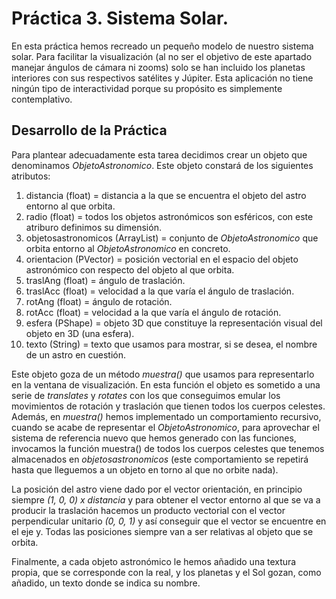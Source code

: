 # Práctica 3. Sistema Solar.

En esta práctica hemos recreado un pequeño modelo de nuestro sistema solar. Para facilitar la visualización (al no ser el objetivo de este apartado 
manejar ángulos de cámara ni zooms) solo se han incluido los planetas interiores con sus respectivos satélites y Júpiter. Esta aplicación no tiene ningún tipo de interactividad
porque su propósito es simplemente contemplativo.


## Desarrollo de la Práctica

Para plantear adecuadamente esta tarea decidimos crear un objeto que denominamos *ObjetoAstronomico*. Este objeto constará de los siguientes atributos:    </br>

1. distancia (float) = distancia a la que se encuentra el objeto del astro entorno al que orbita.
1. radio (float) = todos los objetos astronómicos son esféricos, con este atriburo definimos su dimensión.
1. objetosastronomicos (ArrayList<ObjetoAstronomico>) = conjunto de *ObjetoAstronomico* que orbita entorno al *ObjetoAstronomico* en concreto.
1. orientacion (PVector) = posición vectorial en el espacio del objeto astronómico con respecto del objeto al que orbita.
1. traslAng (float) = ángulo de traslación.
1. traslAcc (float) = velocidad a la que varía el ángulo de traslación.
1. rotAng (float) = ángulo de rotación.
1. rotAcc (float) = velocidad a la que varía el ángulo de rotación.
1. esfera (PShape) = objeto 3D que constituye la representación visual del objeto en 3D (una esfera).
1. texto (String) = texto que usamos para mostrar, si se desea, el nombre de un astro en cuestión.  

Este objeto goza de un método *muestra()* que usamos para representarlo en la ventana de visualización. En esta función el objeto es sometido a una serie de *translates* y
*rotates* con los que conseguimos emular los movimientos de rotación y traslación que tienen todos los cuerpos celestes. Además, en *muestra()* hemos implementado un 
comportamiento recursivo, cuando se acabe de representar el *ObjetoAstronomico*, para aprovechar el sistema de referencia nuevo que hemos generado con las funciones, invocamos 
la función muestra() de todos los cuerpos celestes que tenemos almacenados en *objetosastronomicos* (este comportamiento se repetirá hasta que lleguemos a un objeto en torno al
que no orbite nada).  

La posición del astro viene dado por el vector orientación, en principio siempre *(1, 0, 0) x distancia* y para obtener el vector entorno al que se va a producir la traslación
hacemos un producto vectorial con el vector perpendicular unitario *(0, 0, 1)* y así conseguir que el vector se encuentre en el eje y. Todas las posiciones siempre van a ser
relativas al objeto que se orbita.  

Finalmente, a cada objeto astronómico le hemos añadido una textura propia, que se corresponde con la real, y los planetas y el Sol gozan, como añadido, un texto donde
se indica su nombre.
